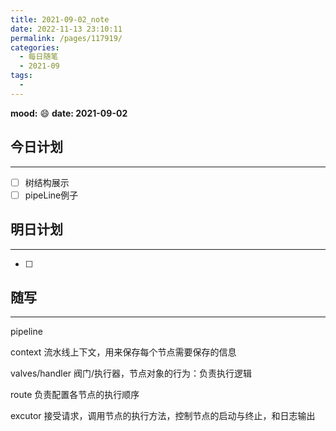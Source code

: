 ```yaml
---
title: 2021-09-02_note
date: 2022-11-13 23:10:11
permalink: /pages/117919/
categories:
  - 每日随笔
  - 2021-09
tags:
  - 
---
```

**mood:** :smile:  																		**date: 2021-09-02**  
## 今日计划  
------
- [ ]  树结构展示
- [ ]  pipeLine例子
## 明日计划  
------
- [ ]  
## 随写 
------

pipeline 

context 流水线上下文，用来保存每个节点需要保存的信息

valves/handler 阀门/执行器，节点对象的行为：负责执行逻辑

route 负责配置各节点的执行顺序

excutor 接受请求，调用节点的执行方法，控制节点的启动与终止，和日志输出

